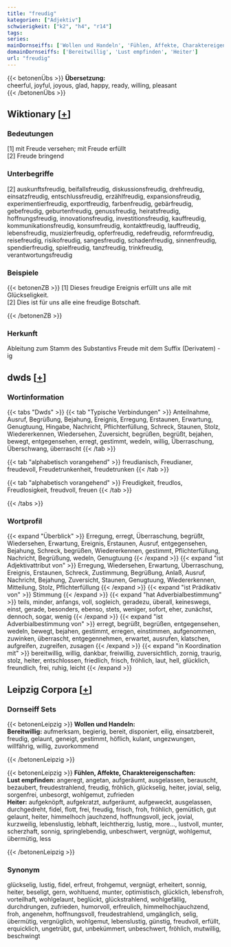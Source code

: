 ```yaml
---
title: "freudig"
kategorien: ["Adjektiv"]
schwierigkeit: ["k2", "h4", "r14"]
tags:
series:
mainDornseiffs: ['Wollen und Handeln', 'Fühlen, Affekte, Charaktereigenschaften']
domainDornseiffs: ['Bereitwillig', 'Lust empfinden', 'Heiter']
url: "freudig"
---
```


{{< betonenÜbs >}}
**Übersetzung:**  
cheerful, joyful, joyous, glad, happy, ready, willing, pleasant  
{{< /betonenÜbs >}}

## Wiktionary [[+](https://de.wiktionary.org/wiki/freudig)]

### Bedeutungen
[1] mit Freude versehen; mit Freude erfüllt  
[2] Freude bringend  

### Unterbegriffe
[2] auskunftsfreudig, beifallsfreudig, diskussionsfreudig, drehfreudig, einsatzfreudig, entschlussfreudig, erzählfreudig, expansionsfreudig, experimentierfreudig, exportfreudig, farbenfreudig, gebärfreudig, gebefreudig, geburtenfreudig, genussfreudig, heiratsfreudig, hoffnungsfreudig, innovationsfreudig, investitionsfreudig, kauffreudig, kommunikationsfreudig, konsumfreudig, kontaktfreudig, lauffreudig, lebensfreudig, musizierfreudig, opferfreudig, redefreudig, reformfreudig, reisefreudig, risikofreudig, sangesfreudig, schadenfreudig, sinnenfreudig, spendierfreudig, spielfreudig, tanzfreudig, trinkfreudig, verantwortungsfreudig  

### Beispiele
{{< betonenZB >}}
[1] Dieses freudige Ereignis erfüllt uns alle mit Glückseligkeit.  
[2] Dies ist für uns alle eine freudige Botschaft.  

{{< /betonenZB >}}
### Herkunft
Ableitung zum Stamm des Substantivs Freude mit dem Suffix (Derivatem) -ig  



## dwds [[+](https://www.dwds.de/wb/freudig)]

### Wortinformation
{{< tabs "Dwds" >}}
{{< tab "Typische Verbindungen" >}}
Anteilnahme, Ausruf, Begrüßung, Bejahung, Ereignis, Erregung, Erstaunen, Erwartung, Genugtuung, Hingabe, Nachricht, Pflichterfüllung, Schreck, Staunen, Stolz, Wiedererkennen, Wiedersehen, Zuversicht, begrüßen, begrüßt, bejahen, bewegt, entgegensehen, erregt, gestimmt, wedeln, willig, Überraschung, Überschwang, überrascht
{{< /tab >}}

{{< tab "alphabetisch vorangehend" >}}
freudianisch, Freudianer, freudevoll, Freudetrunkenheit, freudetrunken
{{< /tab >}}

{{< tab "alphabetisch vorangehend" >}}
Freudigkeit, freudlos, Freudlosigkeit, freudvoll, freuen
{{< /tab >}}

{{< /tabs >}}

### Wortprofil
{{< expand "Überblick" >}} Erregung, erregt, Überraschung, begrüßt, Wiedersehen, Erwartung, Ereignis, Erstaunen, Ausruf, entgegensehen, Bejahung, Schreck, begrüßen, Wiedererkennen, gestimmt, Pflichterfüllung, Nachricht, Begrüßung, wedeln, Genugtuung {{< /expand >}}
{{< expand "ist Adjektivattribut von" >}} Erregung, Wiedersehen, Erwartung, Überraschung, Ereignis, Erstaunen, Schreck, Zustimmung, Begrüßung, Anlaß, Ausruf, Nachricht, Bejahung, Zuversicht, Staunen, Genugtuung, Wiedererkennen, Mitteilung, Stolz, Pflichterfüllung {{< /expand >}}
{{< expand "ist Prädikativ von" >}} Stimmung {{< /expand >}}
{{< expand "hat Adverbialbestimmung" >}} teils, minder, anfangs, voll, sogleich, geradezu, überall, keineswegs, einst, gerade, besonders, ebenso, stets, weniger, sofort, eher, zunächst, dennoch, sogar, wenig {{< /expand >}}
{{< expand "ist Adverbialbestimmung von" >}} erregt, begrüßt, begrüßen, entgegensehen, wedeln, bewegt, bejahen, gestimmt, erregen, einstimmen, aufgenommen, zuwinken, überrascht, entgegennehmen, erwartet, ausrufen, klatschen, aufgreifen, zugreifen, zusagen {{< /expand >}}
{{< expand "in Koordination mit" >}} bereitwillig, willig, dankbar, freiwillig, zuversichtlich, zornig, traurig, stolz, heiter, entschlossen, friedlich, frisch, fröhlich, laut, hell, glücklich, freundlich, frei, ruhig, leicht {{< /expand >}}

## Leipzig Corpora [[+](https://corpora.uni-leipzig.de/en/res?word=freudig&corpusId=deu_newscrawl-public_2018)]

### Dornseiff Sets
{{< betonenLeipzig >}}
**Wollen und Handeln:**  
**Bereitwillig:** aufmerksam, begierig, bereit, disponiert, eilig, einsatzbereit, freudig, gelaunt, geneigt, gestimmt, höflich, kulant, ungezwungen, willfährig, willig, zuvorkommend  

{{< /betonenLeipzig >}}


{{< betonenLeipzig >}}
**Fühlen, Affekte, Charaktereigenschaften:**  
**Lust empfinden:** angeregt, angetan, aufgeräumt, ausgelassen, berauscht, bezaubert, freudestrahlend, freudig, fröhlich, glückselig, heiter, jovial, selig, sorgenfrei, unbesorgt, wohlgemut, zufrieden  
**Heiter:** aufgeknöpft, aufgekratzt, aufgeräumt, aufgeweckt, ausgelassen, durchgedreht, fidel, flott, frei, freudig, frisch, froh, fröhlich, gemütlich, gut gelaunt, heiter, himmelhoch jauchzend, hoffnungsvoll, jeck, jovial, kurzweilig, lebenslustig, lebhaft, leichtherzig, lustig, more..., lustvoll, munter, scherzhaft, sonnig, springlebendig, unbeschwert, vergnügt, wohlgemut, übermütig, less  

{{< /betonenLeipzig >}}

### Synonym
glückselig, lustig, fidel, erfreut, frohgemut, vergnügt, erheitert, sonnig, heiter, beseligt, gern, wohltuend, munter, optimistisch, glücklich, lebensfroh, vorteilhaft, wohlgelaunt, beglückt, glückstrahlend, wohlgefällig, durchdrungen, zufrieden, humorvoll, erfreulich, himmelhochjauchzend, froh, angenehm, hoffnungsvoll, freudestrahlend, umgänglich, selig, übermütig, vergnüglich, wohlgemut, lebenslustig, günstig, freudvoll, erfüllt, erquicklich, ungetrübt, gut, unbekümmert, unbeschwert, fröhlich, mutwillig, beschwingt

